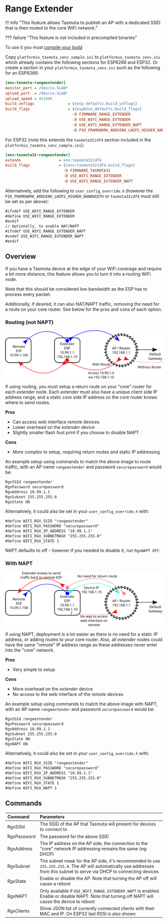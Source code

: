 # Range Extender

!!! info "This feature allows Tasmota to publish an AP with a dedicated SSID that is then routed to the core WiFi network."

??? failure "This feature is not included in precompiled binaries"  

To use it you must [compile your build](Compile-your-build)

Copy `platformio_tasmota_cenv_sample.ini` to `platformio_tasmota_cenv.ini` which already contains the following sections for ESP8266 and ESP32. Or create a section in your `platformio_tasmota_cenv.ini` such as the following for an ESP8266:

```ini
[env:tasmota-rangeextender]
monitor_port = /dev/cu.SLAB*
upload_port  = /dev/cu.SLAB*
upload_speed = 921600
build_unflags               = ${esp_defaults.build_unflags}
build_flags                 = ${esp82xx_defaults.build_flags}
                              -D FIRMWARE_RANGE_EXTENDER
                              -D USE_WIFI_RANGE_EXTENDER				; adds about 11k to flash size
                              -D USE_WIFI_RANGE_EXTENDER_NAPT			; Optional, adds about 1k to flash size
                              -D PIO_FRAMEWORK_ARDUINO_LWIP2_HIGHER_BANDWIDTH	; required option to use this feature
```

For ESP32 (note this extends the `tasmota32idf4` section included in the `platformio_tasmota_cenv_sample.ini`):

```ini
[env:tasmota32-rangeextender]
extends                 = env:tasmota32idf4
build_flags             = ${env:tasmota32idf4.build_flags}
                          -D FIRMWARE_TASMOTA32
                          -D USE_WIFI_RANGE_EXTENDER
                          -D USE_WIFI_RANGE_EXTENDER_NAPT
```

Alternatively, add the following to `user_config_override.h` (however the `PIO_FRAMEWORK_ARDUINO_LWIP2_HIGHER_BANDWIDTH` or `tasmota32idf4` must still be set as per above):

```arduino
#ifndef USE_WIFI_RANGE_EXTENDER
#define USE_WIFI_RANGE_EXTENDER
#endif
// Optionally, to enable NAT/NAPT
#ifndef USE_WIFI_RANGE_EXTENDER_NAPT
#undef USE_WIFI_RANGE_EXTENDER_NAPT
#endif
```

## Overview

If you have a Tasmota device at the edge of your WiFi coverage and require a bit more distance, this feature allows you to turn it into a routing WiFi node.

Note that this should be considered low bandwidth as the ESP has to process every packet.

Additionally, if desired, it can also NAT/NAPT traffic, removing the need for a route on your core router. See below for the pros and cons of each option.

### Routing (not NAPT)

![Routing with Range Extender](_media/range-extender-routing.svg)

If using routing, you must setup a return route on your "core" router for each _extender_ node. Each _extender_ must also have a unique client side IP address range, and a static core side IP address so the core router knows where to send routes.

**Pros**

- Can access web interface remote devices
- Lower overhead on the _extender_ device
- Slightly smaller flash foot print if you choose to disable NAPT

**Cons**

- More complex to setup, requiring return routes and static IP addressing

An example setup using commands to match the above image to route traffic, with an AP name `rangeextender` and password `securepassword` would be:

```
RgxSSId rangeextender
RgxPassword securepassword
RgxAddress 10.99.1.1
RgxSubnet 255.255.255.0
RgxState ON
```

Alternatively, it could also be set in your `user_config_override.h` with:

```arduino
#define WIFI_RGX_SSID "rangeextender"
#define WIFI_RGX_PASSWORD "securepassword"
#define WIFI_RGX_IP_ADDRESS "10.99.1.1"
#define WIFI_RGX_SUBNETMASK "255.255.255.0"
#define WIFI_RGX_STATE 1
```

NAPT defaults to off - however if you needed to disable it, run `RgxNAPT OFF`.

### With NAPT

![NAPT with Range Extender](_media/range-extender-napt.svg)

If using NAPT, deployment is a lot easier as there is no need for a static IP address, or adding routes to your core router. Also, all _extender_ nodes could have the same "remote" IP address range as these addresses never enter into the "core" network.

**Pros**

- Very simple to setup

**Cons**

- More overhead on the _extender_ device
- No access to the web interface of the _remote_ devices

An example setup using commands to match the above image with NAPT, with an AP name `rangeextender` and password `securepassword` would be:

```
RgxSSId rangeextender
RgxPassword securepassword
RgxAddress 10.99.1.1
RgxSubnet 255.255.255.0
RgxState ON
RgxNAPT ON
```

Alternatively, it could also be set in your `user_config_override.h` with:

```arduino
#define WIFI_RGX_SSID "rangeextender"
#define WIFI_RGX_PASSWORD "securepassword"
#define WIFI_RGX_IP_ADDRESS "10.99.1.1"
#define WIFI_RGX_SUBNETMASK "255.255.255.0"
#define WIFI_RGX_STATE 1
#define WIFI_RGX_NAPT 1
```

## Commands

| Command     | Parameters                                                                                                                                                                 |
| :---------- | :------------------------------------------------------------------------------------------------------------------------------------------------------------------------- |
| RgxSSId     | The SSID of the AP that Tasmota will present for devices to connect to                                                                                                     |
| RgxPassword | The password for the above SSID                                                                                                                                            |
| RgxAddress  | The IP address on the AP side, the connection to the "core" network IP addressing remains the same (eg: DHCP)                                                              |
| RgxSubnet   | The subnet mask for the AP side, it's recommended to use `255.255.255.0`. The AP will automatically use addresses from this subnet to serve via DHCP to connecting devices |
| RgxState    | Enable or disable the AP. Note that turning the AP off will cause a reboot                                                                                                 |
| RgxNAPT     | Only available if `USE_WIFI_RANGE_EXTENDER_NAPT` is enabled. Enable or disable NAPT. Note that turning off NAPT will cause the device to reboot                            |
| RgxClients  | Show JSON list of currently connected clients with their MAC and IP. On ESP32 last RSSI is also shown |
